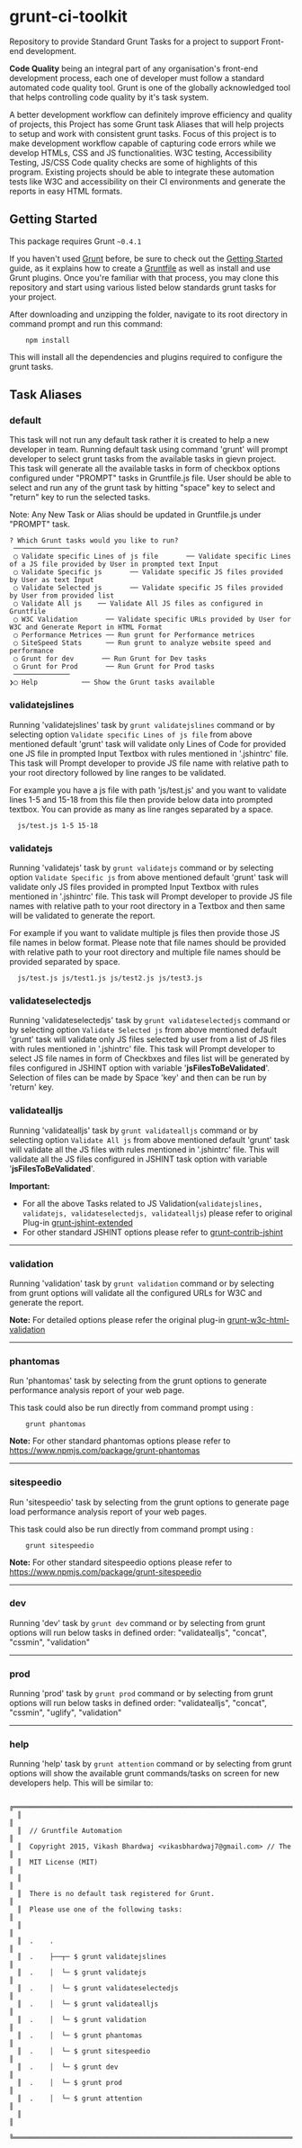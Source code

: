 # grunt-ci-toolkit
Repository to provide Standard Grunt Tasks for a project to support Front-end development.

**Code Quality** being an integral part of any organisation's front-end development process, each one of developer must follow a standard automated code quality tool. Grunt is one of the globally acknowledged tool that helps controlling code quality by it's task system.

A better development workflow can definitely improve efficiency and quality of projects, this Project has some Grunt task Aliases that will help projects to setup and work with consistent grunt tasks. Focus of this project is to make development workflow capable of capturing code errors while we develop HTMLs, CSS and JS functionalities. W3C testing, Accessibility Testing, JS/CSS Code quality checks are some of highlights of this program. Existing projects should be able to integrate these automation tests like W3C and accessibility on their CI environments and generate the reports in easy HTML formats.

## Getting Started
This package requires Grunt `~0.4.1`

If you haven't used [Grunt](http://gruntjs.com/) before, be sure to check out the [Getting Started](http://gruntjs.com/getting-started) guide, as it explains how to create a [Gruntfile](http://gruntjs.com/sample-gruntfile) as well as install and use Grunt plugins. Once you're familiar with that process, you may clone this repository and start using various listed below standards grunt tasks for your project.

After downloading and unzipping the folder, navigate to its root directory in command prompt and run this command:

```shell
	npm install
```
This will install all the dependencies and plugins required to configure the grunt tasks. 

## Task Aliases

### default
This task will not run any default task rather it is created to help a new developer in team. Running default task using command 'grunt' will prompt developer to select grunt tasks from the available tasks in gievn project. This task will generate all the available tasks in form of checkbox options configured under "PROMPT" tasks in Gruntfile.js file. User should be able to select and run any of the grunt task by hitting "space" key to select and "return" key to run the selected tasks.

Note: Any New Task or Alias should be updated in Gruntfile.js under "PROMPT" task.

```shell
? Which Grunt tasks would you like to run? 
 ──────────────
 ◯ Validate specific Lines of js file       ── Validate specific Lines of a JS file provided by User in prompted text Input
 ◯ Validate Specific js       ── Validate specific JS files provided by User as text Input
 ◯ Validate Selected js       ── Validate specific JS files provided by User from provided list
 ◯ Validate All js    ── Validate All JS files as configured in Gruntfile
 ◯ W3C Validation       ── Validate specific URLs provided by User for W3C and Generate Report in HTML Format
 ◯ Performance Metrices ── Run grunt for Performance metrices
 ◯ SiteSpeed Stats      ── Run grunt to analyze website speed and performance
 ◯ Grunt for dev       ── Run Grunt for Dev tasks
 ◯ Grunt for Prod       ── Run Grunt for Prod tasks
 ──────────────
❯◯ Help           ── Show the Grunt tasks available
```


### validatejslines
Running 'validatejslines' task by `grunt validatejslines` command or by selecting option `Validate specific Lines of js file` from above mentioned default 'grunt' task will validate only Lines of Code for provided one JS file in prompted Input Textbox with rules mentioned in '.jshintrc' file. This task will Prompt developer to provide JS file name with relative path to your root directory followed by line ranges to be validated.

For example you have a js file with path 'js/test.js' and you want to validate lines 1-5 and 15-18 from this file then provide below data into prompted textbox. You can provide as many as line ranges separated by a space.

```shell
  js/test.js 1-5 15-18
```


### validatejs
Running 'validatejs' task by `grunt validatejs` command or by selecting option `Validate Specific js` from above mentioned default 'grunt' task will validate only JS files provided in prompted Input Textbox with rules mentioned in '.jshintrc' file. This task will Prompt developer to provide JS file names with relative path to your root directory in a Textbox and then same will be validated to generate the report.

For example if you want to validate multiple js files then provide those JS file names in below format. Please note that file names should be provided with relative path to your root directory and multiple file names should be provided separated by space.

```shell
  js/test.js js/test1.js js/test2.js js/test3.js
```


### validateselectedjs
Running 'validateselectedjs' task by `grunt validateselectedjs` command or by selecting option `Validate Selected js` from above mentioned default 'grunt' task will validate only JS files selected by user from a list of JS files with rules mentioned in '.jshintrc' file. This task will Prompt developer to select JS file names in form of Checkbxes and files list will be generated by files configured in JSHINT option with variable '<b>jsFilesToBeValidated</b>'. Selection of files can be made by Space 'key' and then can be run by 'return' key.


### validatealljs
Running 'validatealljs' task by `grunt validatealljs` command or by selecting option `Validate All js` from above mentioned default 'grunt' task will validate all the JS files with rules mentioned in '.jshintrc' file. This will validate all the JS files configured in JSHINT task option with variable '<b>jsFilesToBeValidated</b>'.

**Important:**
 - For all the above Tasks related to JS Validation(`validatejslines, validatejs, validateselectedjs, validatealljs`) please refer to original Plug-in <a href="https://www.npmjs.com/package/grunt-jshint-extended" target="_blank">grunt-jshint-extended</a>
 - For other standard JSHINT options please refer to <a href="https://github.com/gruntjs/grunt-contrib-jshint" target="_blank">grunt-contrib-jshint</a>

<hr/>

### validation
Running 'validation' task by `grunt validation` command or by selecting from grunt options will validate all the configured URLs for W3C and generate the report.

**Note:** For detailed options please refer the original plug-in <a href="https://www.npmjs.com/package/grunt-w3c-html-validation" target="_blank">grunt-w3c-html-validation</a>

<hr/>

### phantomas
Run 'phantomas' task by selecting from the grunt options to generate performance analysis report of your web page.

This task could also be run directly from command prompt using :

```shell
	grunt phantomas
```
**Note:** For other standard phantomas options please refer to https://www.npmjs.com/package/grunt-phantomas

<hr/>

### sitespeedio
Run 'sitespeedio' task by selecting from the grunt options to generate page load performance analysis report of your web pages.

This task could also be run directly from command prompt using :

```shell
	grunt sitespeedio
```
**Note:** For other standard sitespeedio options please refer to https://www.npmjs.com/package/grunt-sitespeedio

<hr/>

### dev
Running 'dev' task by `grunt dev` command or by selecting from grunt options will run below tasks in defined order:
		"validatealljs",
    	"concat",
    	"cssmin",
    	"validation"

<hr/>

### prod
Running 'prod' task by `grunt prod` command or by selecting from grunt options will run below tasks in defined order:
		"validatealljs",
    	"concat",
    	"cssmin",
    	"uglify",
    	"validation"

<hr/>

### help
Running 'help' task by `grunt attention` command or by selecting from grunt options will show the available grunt commands/tasks on screen for new developers help. This will be similar to:

```shell
  ╔═════════════════════════════════════════════════════════════════════════╗
  ║                                                                         ║
  ║  // Gruntfile Automation                                                ║
  ║  Copyright 2015, Vikash Bhardwaj <vikasbhardwaj7@gmail.com> // The      ║
  ║  MIT License (MIT)                                                      ║
  ║                                                                         ║
  ║  There is no default task registered for Grunt.                         ║
  ║  Please use one of the following tasks:                                 ║
  ║                                                                         ║
  ║  .    .                                                                 ║
  ║  .    ├──┬─ $ grunt validatejslines                                     ║
  ║  .    │  └─ $ grunt validatejs                                          ║
  ║  .    │  └─ $ grunt validateselectedjs                                  ║
  ║  .    │  └─ $ grunt validatealljs                                       ║
  ║  .    │  └─ $ grunt validation                                          ║
  ║  .    │  └─ $ grunt phantomas                                           ║
  ║  .    │  └─ $ grunt sitespeedio                                         ║
  ║  .    │  └─ $ grunt dev                                                 ║
  ║  .    │  └─ $ grunt prod                                                ║
  ║  .    │  └─ $ grunt attention                                           ║
  ║                                                                         ║
  ╚═════════════════════════════════════════════════════════════════════════╝

```
